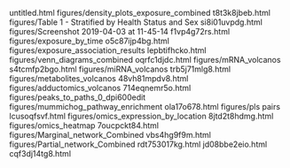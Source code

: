 untitled.html
figures/density_plots_exposure_combined
t8t3k8jbeb.html
figures/Table 1 - Stratified by Health Status and Sex
si8i01uvpdg.html
figures/Screenshot 2019-04-03 at 11-45-14
f1vp4g72rs.html
figures/exposure_by_time
o5c87ijp4bg.html
figures/exposure_association_results
lepbtifhcko.html
figures/venn_diagrams_combined
oqrfc1djdc.html
figures/mRNA_volcanos
s4tcmfp2bgo.html
figures/miRNA_volcanos
trb5j71mlg8.html
figures/metabolites_volcanos
48vh81mpdv8.html
figures/adductomics_volcanos
714eqnemr5o.html
figures/peaks_to_paths_0_dpi600edit
figures/mummichog_pathway_enrichment
ola17o678.html
figures/pls pairs
lcusoqfsvf.html
figures/omics_expression_by_location
8jtd2t8hdmg.html
figures/omics_heatmap
7oucpckt84.html
figures/Marginal_network_Combined
vbs4hg9f9m.html
figures/Partial_network_Combined
rdt753017kg.html
jd08bbe2eio.html
cqf3dj14tg8.html